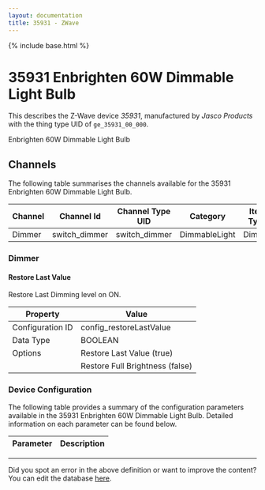```yaml
---
layout: documentation
title: 35931 - ZWave
---
```


{% include base.html %}

# 35931 Enbrighten 60W Dimmable Light Bulb

This describes the Z-Wave device *35931*, manufactured by *Jasco Products* with the thing type UID of ```ge_35931_00_000```. 

Enbrighten 60W Dimmable Light Bulb


## Channels
The following table summarises the channels available for the 35931 Enbrighten 60W Dimmable Light Bulb.

| Channel | Channel Id | Channel Type UID | Category | Item Type |
|---------|------------|------------------|----------|-----------|
| Dimmer | switch_dimmer | switch_dimmer | DimmableLight | Dimmer |


### Dimmer

#### Restore Last Value

Restore Last Dimming level on ON.


| Property         | Value    |
|------------------|----------|
| Configuration ID | config_restoreLastValue |
| Data Type        | BOOLEAN || Default Value | true |
| Options | Restore Last Value (true) |
|  | Restore Full Brightness (false) |


### Device Configuration
The following table provides a summary of the configuration parameters available in the 35931 Enbrighten 60W Dimmable Light Bulb.
Detailed information on each parameter can be found below.

| Parameter   | Description |
|-------------|-------------|


---

Did you spot an error in the above definition or want to improve the content?
You can edit the database [here](http://www.cd-jackson.com/index.php/zwave/zwave-device-database/zwave-device-list/devicesummary/536).
